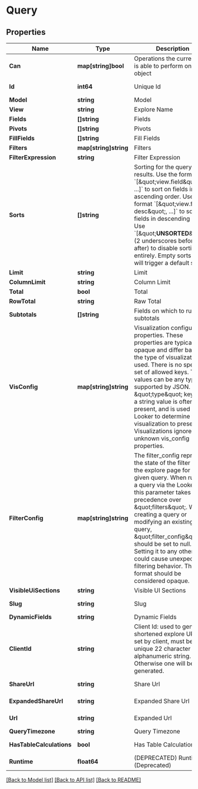 # Query

## Properties

Name | Type | Description | Notes
------------ | ------------- | ------------- | -------------
**Can** | **map[string]bool** | Operations the current user is able to perform on this object | [optional] [readonly] 
**Id** | **int64** | Unique Id | [optional] [readonly] 
**Model** | **string** | Model | 
**View** | **string** | Explore Name | 
**Fields** | **[]string** | Fields | [optional] 
**Pivots** | **[]string** | Pivots | [optional] 
**FillFields** | **[]string** | Fill Fields | [optional] 
**Filters** | **map[string]string** | Filters | [optional] 
**FilterExpression** | **string** | Filter Expression | [optional] 
**Sorts** | **[]string** | Sorting for the query results. Use the format &#x60;[\&quot;view.field\&quot;, ...]&#x60; to sort on fields in ascending order. Use the format &#x60;[\&quot;view.field desc\&quot;, ...]&#x60; to sort on fields in descending order. Use &#x60;[\&quot;__UNSORTED__\&quot;]&#x60; (2 underscores before and after) to disable sorting entirely. Empty sorts &#x60;[]&#x60; will trigger a default sort. | [optional] 
**Limit** | **string** | Limit | [optional] 
**ColumnLimit** | **string** | Column Limit | [optional] 
**Total** | **bool** | Total | [optional] 
**RowTotal** | **string** | Raw Total | [optional] 
**Subtotals** | **[]string** | Fields on which to run subtotals | [optional] 
**VisConfig** | **map[string]string** | Visualization configuration properties. These properties are typically opaque and differ based on the type of visualization used. There is no specified set of allowed keys. The values can be any type supported by JSON. A \&quot;type\&quot; key with a string value is often present, and is used by Looker to determine which visualization to present. Visualizations ignore unknown vis_config properties. | [optional] 
**FilterConfig** | **map[string]string** | The filter_config represents the state of the filter UI on the explore page for a given query. When running a query via the Looker UI, this parameter takes precedence over \&quot;filters\&quot;. When creating a query or modifying an existing query, \&quot;filter_config\&quot; should be set to null. Setting it to any other value could cause unexpected filtering behavior. The format should be considered opaque. | [optional] 
**VisibleUiSections** | **string** | Visible UI Sections | [optional] 
**Slug** | **string** | Slug | [optional] [readonly] 
**DynamicFields** | **string** | Dynamic Fields | [optional] 
**ClientId** | **string** | Client Id: used to generate shortened explore URLs. If set by client, must be a unique 22 character alphanumeric string. Otherwise one will be generated. | [optional] 
**ShareUrl** | **string** | Share Url | [optional] [readonly] 
**ExpandedShareUrl** | **string** | Expanded Share Url | [optional] [readonly] 
**Url** | **string** | Expanded Url | [optional] [readonly] 
**QueryTimezone** | **string** | Query Timezone | [optional] 
**HasTableCalculations** | **bool** | Has Table Calculations | [optional] [readonly] 
**Runtime** | **float64** | (DEPRECATED) Runtime (Deprecated) | [optional] 

[[Back to Model list]](../README.md#documentation-for-models) [[Back to API list]](../README.md#documentation-for-api-endpoints) [[Back to README]](../README.md)



